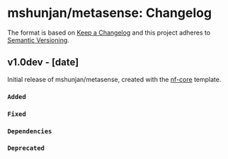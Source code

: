 # mshunjan/metasense: Changelog

The format is based on [Keep a Changelog](https://keepachangelog.com/en/1.0.0/)
and this project adheres to [Semantic Versioning](https://semver.org/spec/v2.0.0.html).

## v1.0dev - [date]

Initial release of mshunjan/metasense, created with the [nf-core](https://nf-co.re/) template.

### `Added`

### `Fixed`

### `Dependencies`

### `Deprecated`

